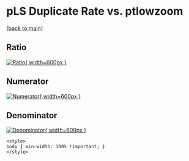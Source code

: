 # pLS Duplicate Rate vs. ptlowzoom

[[back to main](./)]



## Ratio

[![Ratio](../mtv/var/pLS_duplrate_ptlowzoom.png){ width=600px }](../mtv/var/pLS_duplrate_ptlowzoom.pdf)

## Numerator

[![Numerator](../mtv/num/pLS_duplrate_ptlowzoom_num0.png){ width=600px }](../mtv/num/pLS_duplrate_ptlowzoom_num0.pdf)

## Denominator

[![Denominator](../mtv/den/pLS_duplrate_ptlowzoom_den.png){ width=600px }](../mtv/den/pLS_duplrate_ptlowzoom_den.pdf)


``` {=html}
<style>
body { min-width: 100% !important; }
</style>
```
